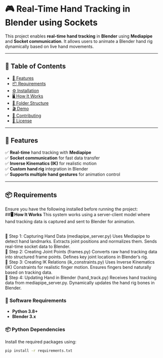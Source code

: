 # **🎮 Real-Time Hand Tracking in Blender using Sockets**  

This project enables **real-time hand tracking** in **Blender** using **Mediapipe** and **Socket communication**. It allows users to animate a Blender hand rig dynamically based on live hand movements.  

---

## **📜 Table of Contents**  
- [🚀 Features](#-features)  
- [📦 Requirements](#-requirements)  
- [⚙️ Installation](#-installation)  
- [🖥️ How It Works](#-how-it-works)  
- [📂 Folder Structure](#-folder-structure)  
- [🎬 Demo](#-demo)  
- [🤝 Contributing](#-contributing)  
- [📜 License](#-license)  

---

## **🚀 Features**  
✅ **Real-time** hand tracking with **Mediapipe**  
✅ **Socket communication** for fast data transfer  
✅ **Inverse Kinematics (IK)** for realistic motion  
✅ **Custom hand rig** integration in Blender  
✅ **Supports multiple hand gestures** for animation control  

---

## **📦 Requirements**  

Ensure you have the following installed before running the project:  
##**🖥️ How It Works**
This system works using a server-client model where hand tracking data is captured and sent to Blender for animation.

<br /> 📌 Step 1: Capturing Hand Data (mediapipe_server.py)
Uses Mediapipe to detect hand landmarks.
Extracts joint positions and normalizes them.
Sends real-time socket data to Blender.
<br /> 📌 Step 2: Creating Joint Points (frames.py)
Converts raw hand tracking data into structured frame points.
Defines key joint locations in Blender’s rig.
<br /> 📌 Step 3: Creating IK Relations (ik_constraints.py)
Uses Inverse Kinematics (IK) Constraints for realistic finger motion.
Ensures fingers bend naturally based on tracking data.
<br /> 📌 Step 4: Updating Hand in Blender (hand_track.py)
Receives hand tracking data from mediapipe_server.py.
Dynamically updates the hand rig bones in Blender.
### 🔧 **Software Requirements**  
- **Python 3.8+**  
- **Blender 3.x**  

### 📦 **Python Dependencies**  
Install the required packages using:  
```bash
pip install -r requirements.txt
